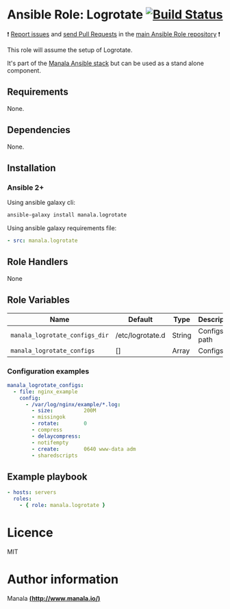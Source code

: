 # Ansible Role: Logrotate [![Build Status](https://travis-ci.org/manala/ansible-role-logrotate.svg?branch=master)](https://travis-ci.org/manala/ansible-role-logrotate)

:exclamation: [Report issues](https://github.com/manala/ansible-roles/issues) and [send Pull Requests](https://github.com/manala/ansible-roles/pulls) in the [main Ansible Role repository](https://github.com/manala/ansible-roles) :exclamation:

This role will assume the setup of Logrotate.

It's part of the [Manala Ansible stack](http://www.manala.io) but can be used as a stand alone component.

## Requirements

None.

## Dependencies

None.

## Installation

### Ansible 2+

Using ansible galaxy cli:

```bash
ansible-galaxy install manala.logrotate
```

Using ansible galaxy requirements file:

```yaml
- src: manala.logrotate
```

## Role Handlers

None

## Role Variables

| Name                               | Default                | Type   | Description          |
| ---------------------------------- | ---------------------- | ------ | -------------------- |
| `manala_logrotate_configs_dir`     | /etc/logrotate.d       | String | Configs path         |
| `manala_logrotate_configs`         | []                     | Array  | Configs              |

### Configuration examples


```yaml
manala_logrotate_configs:
  - file: nginx_example
    config:
      - /var/log/nginx/example/*.log:
        - size:          200M
        - missingok
        - rotate:        0
        - compress
        - delaycompress:
        - notifempty
        - create:        0640 www-data adm
        - sharedscripts
```

## Example playbook

```yaml
- hosts: servers
  roles:
    - { role: manala.logrotate }
```

# Licence

MIT

# Author information

Manala [**(http://www.manala.io/)**](http://www.manala.io)
